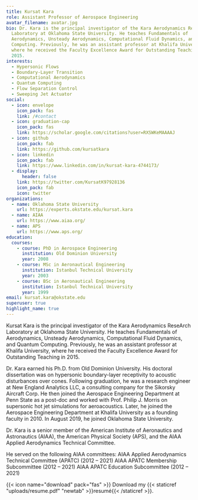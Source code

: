 ```yaml
---
title: Kursat Kara
role: Assistant Professor of Aerospace Engineering
avatar_filename: avatar.jpg
bio: Dr. Kara is the principal investigator of the Kara Aerodynamics ReseArch
  Laboratory at Oklahoma State University. He teaches Fundamentals of
  Aerodynamics, Unsteady Aerodynamics, Computational Fluid Dynamics, and Quantum
  Computing. Previously, he was an assistant professor at Khalifa University,
  where he received the Faculty Excellence Award for Outstanding Teaching in
  2015.
interests:
  - Hypersonic Flows
  - Boundary-Layer Transition
  - Computational Aerodynamics
  - Quantum Computing
  - Flow Separation Control
  - Sweeping Jet Actuator
social:
  - icon: envelope
    icon_pack: fas
    link: /#contact
  - icon: graduation-cap
    icon_pack: fas
    link: https://scholar.google.com/citations?user=RXSWKeMAAAAJ
  - icon: github
    icon_pack: fab
    link: https://github.com/kursatkara
  - icon: linkedin
    icon_pack: fab
    link: https://www.linkedin.com/in/kursat-kara-4744173/
  - display:
      header: false
    link: https://twitter.com/KursatK97928136
    icon_pack: fab
    icon: twitter
organizations:
  - name: Oklahoma State University
    url: https://experts.okstate.edu/kursat.kara
  - name: AIAA
    url: https://www.aiaa.org/
  - name: APS
    url: https://www.aps.org/
education:
  courses:
    - course: PhD in Aerospace Engineering
      institution: Old Dominion University
      year: 2008
    - course: MSc in Aeronautical Engineering
      institution: Istanbul Technical University
      year: 2003
    - course: BSc in Aeronautical Engineering
      institution: Istanbul Technical University
      year: 1999
email: kursat.kara@okstate.edu
superuser: true
highlight_name: true
---
```

Kursat Kara is the principal investigator of the Kara Aerodynamics ReseArch Laboratory at Oklahoma State University. He teaches Fundamentals of Aerodynamics, Unsteady Aerodynamics, Computational Fluid Dynamics, and Quantum Computing. Previously, he was an assistant professor at Khalifa University, where he received the Faculty Excellence Award for Outstanding Teaching in 2015.

Dr. Kara earned his Ph.D. from Old Dominion University. His doctoral dissertation was on hypersonic boundary-layer receptivity to acoustic disturbances over cones. Following graduation, he was a research engineer at New England Analytics LLC, a consulting company for the Sikorsky Aircraft Corp. He then joined the Aerospace Engineering Department at Penn State as a post-doc and worked with Prof. Philip J. Morris on supersonic hot jet simulations for aeroacoustics. Later, he joined the Aerospace Engineering Department at Khalifa University as a founding faculty in 2010. In August 2019, he joined Oklahoma State University.

Dr. Kara is a senior member of the American Institute of Aeronautics and Astronautics (AIAA), the American Physical Society (APS), and the AIAA Applied Aerodynamics Technical Committee.

He served on the following AIAA committees:
AIAA Applied Aerodynamics Technical Committee (APATC) (2012 – 2021)
AIAA APATC Membership Subcommittee (2012 – 2021)
AIAA APATC Education Subcommittee (2012 – 2021)

{{< icon name="download" pack="fas" >}} Download my {{< staticref "uploads/resume.pdf" "newtab" >}}resumé{{< /staticref >}}.